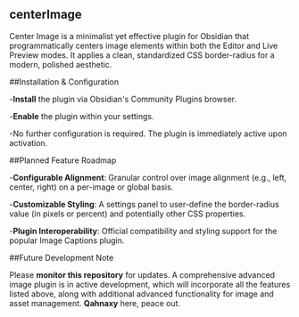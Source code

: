 ## centerImage

Center Image is a minimalist yet effective plugin for Obsidian that programmatically centers image elements within both the Editor and Live Preview modes. It applies a clean, standardized CSS border-radius for a modern, polished aesthetic.

##Installation & Configuration

-**Install** the plugin via Obsidian's Community Plugins browser.

-**Enable** the plugin within your settings.

-No further configuration is required. The plugin is immediately active upon activation.

##Planned Feature Roadmap

-**Configurable Alignment**: Granular control over image alignment (e.g., left, center, right) on a per-image or global basis.

-**Customizable Styling**: A settings panel to user-define the border-radius value (in pixels or percent) and potentially other CSS properties.

-**Plugin Interoperability**: Official compatibility and styling support for the popular Image Captions plugin.

##Future Development Note

Please **monitor this repository** for updates. A comprehensive advanced image plugin is in active development, which will incorporate all the features listed above, along with additional advanced functionality for image and asset management. **Qahnaxy** here, peace out.
